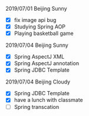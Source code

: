 2019/07/01 Beijing Sunny   
- [x] fix image api bug
- [x] Studying Spring AOP
- [x] Playing basketball game

2019/07/04 Beijing Sunny
- [x] Spring AspectJ XML
- [x] Spring AspectJ annotation
- [x] Spring JDBC Template

2019/07/04 Beijing Cloudy
- [x] Spring JDBC Template
- [x] have a lunch with classmate
- [ ] Spring transcation
